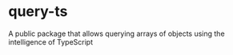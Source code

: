 # query-ts
A public package that allows querying arrays of objects using the intelligence of TypeScript
